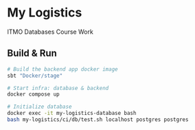 # My Logistics

ITMO Databases Course Work

## Build & Run

```bash
# Build the backend app docker image
sbt "Docker/stage"

# Start infra: database & backend
docker compose up

# Initialize database
docker exec -it my-logistics-database bash
bash my-logistics/ci/db/test.sh localhost postgres postgres
```
